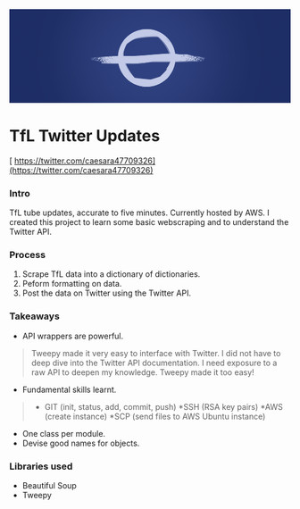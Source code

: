 <img src="https://github.com/caesaraugustus1738/tfl_updates/blob/main/tfl_updates_twitter_banner.png">

# TfL Twitter Updates

[ https://twitter.com/caesara47709326](https://twitter.com/caesara47709326)

### Intro
TfL tube updates, accurate to five minutes. Currently hosted by AWS. I created this project to learn some basic webscraping and to understand the Twitter API.

### Process

1. Scrape TfL data into a dictionary of dictionaries.
1. Peform formatting on data.
1. Post the data on Twitter using the Twitter API.

### Takeaways
* API wrappers are powerful. 
>Tweepy made it very easy to interface with Twitter. I did not have to deep dive into the Twitter API documentation. I need exposure to a raw API to deepen my knowledge. Tweepy made it too easy!
* Fundamental skills learnt.
>* GIT (init, status, add, commit, push)
> *SSH (RSA key pairs)
> *AWS (create instance)
> *SCP (send files to AWS Ubuntu instance)
* One class per module.
* Devise good names for objects.


### Libraries used
* Beautiful Soup
* Tweepy
